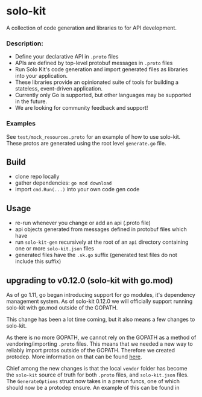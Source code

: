 # solo-kit
A collection of code generation and libraries to for API development.

### Description:
- Define your declarative API in `.proto` files
- APIs are defined by top-level protobuf messages in `.proto` files
- Run Solo Kit's code generation and import generated files as libraries into your application. 
- These libraries provide an opinionated suite of tools for building a stateless, event-driven application.
- Currently only Go is supported, but other languages may be supported in the future.
- We are looking for community feedback and support!

### Examples
See `test/mock_resources.proto` for an example of how to use solo-kit. These protos are generated using the
root level `generate.go` file.

## Build
- clone repo locally
- gather dependencies: `go mod download`
- import `cmd.Run(...)` into your own code gen code 

## Usage
- re-run whenever you change or add an api (.proto file)
- api objects generated from messages defined in protobuf files which have 
- run `solo-kit-gen` recursively at the root of an `api` directory containing one or more `solo-kit.json` files
- generated files have the `.sk.go` suffix (generated test files do not include this suffix)

## upgrading to v0.12.0 (solo-kit with go.mod)

As of go 1.11, go began introducing support for go modules, it's dependency management system.
As of solo-kit 0.12.0 we will officially support running solo-kit with go.mod outside of the GOPATH.

This change has been a lot time coming, but it also means a few changes to solo-kit.

As there is no more GOPATH, we cannot rely on the GOPATH as a method of vendoring/importing `.proto` files.
This means that we needed a new way to reliably import protos outside of the GOPATH. Therefore we created
protodep. More information on that can be found [here](pkg/protodep/README.md).

Chief among the new changes is that the local `vendor` folder has become the `solo-kit` source of truth for
both `.proto` files, and `solo-kit.json` files. The `GenerateOptions` struct now takes in a prerun funcs,
one of which should now be a protodep ensure. An example of this can be found in  